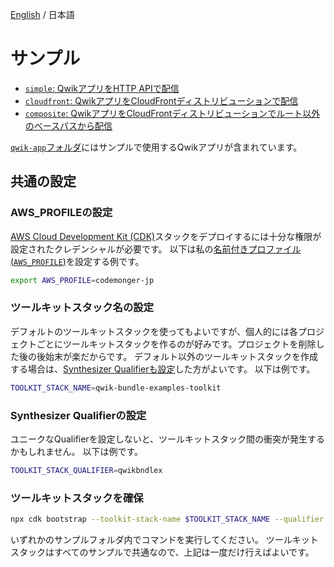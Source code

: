 [English](README.md) / 日本語

# サンプル

- [`simple`: QwikアプリをHTTP APIで配信](./simple/README_ja.md)
- [`cloudfront`: QwikアプリをCloudFrontディストリビューションで配信](./cloudfront/README_ja.md)
- [`composite`: QwikアプリをCloudFrontディストリビューションでルート以外のベースパスから配信](./composite/README_ja.md)

[`qwik-app`フォルダ](./qwik-app/README_ja.md)にはサンプルで使用するQwikアプリが含まれています。

## 共通の設定

### AWS_PROFILEの設定

[AWS Cloud Development Kit (CDK)](https://aws.amazon.com/cdk/)スタックをデプロイするには十分な権限が設定されたクレデンシャルが必要です。
以下は私の[名前付きプロファイル(`AWS_PROFILE`)](https://docs.aws.amazon.com/cli/latest/userguide/cli-configure-files.html#cli-configure-files-using-profiles)を設定する例です。

```sh
export AWS_PROFILE=codemonger-jp
```

### ツールキットスタック名の設定

デフォルトのツールキットスタックを使ってもよいですが、個人的には各プロジェクトごとにツールキットスタックを作るのが好みです。プロジェクトを削除した後の後始末が楽だからです。
デフォルト以外のツールキットスタックを作成する場合は、[Synthesizer Qualifierも設定](#synthesizer-qualifierの設定)した方がよいです。
以下は例です。

```sh
TOOLKIT_STACK_NAME=qwik-bundle-examples-toolkit
```

### Synthesizer Qualifierの設定

ユニークなQualifierを設定しないと、ツールキットスタック間の衝突が発生するかもしれません。
以下は例です。

```sh
TOOLKIT_STACK_QUALIFIER=qwikbndlex
```

### ツールキットスタックを確保

```sh
npx cdk bootstrap --toolkit-stack-name $TOOLKIT_STACK_NAME --qualifier $TOOLKIT_STACK_QUALIFIER
```

いずれかのサンプルフォルダ内でコマンドを実行してください。
ツールキットスタックはすべてのサンプルで共通なので、上記は一度だけ行えばよいです。